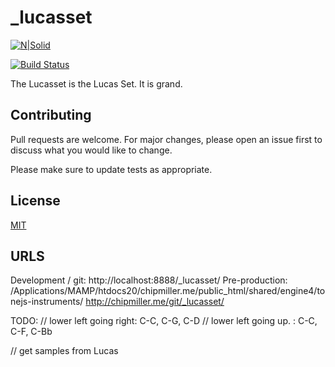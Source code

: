 # _lucasset
[![N|Solid](https://cldup.com/dTxpPi9lDf.thumb.png)](https://nodesource.com/products/nsolid)

[![Build Status](https://travis-ci.org/joemccann/dillinger.svg?branch=master)](https://travis-ci.org/joemccann/dillinger)

The Lucasset is the Lucas Set. It is grand.

## Contributing
Pull requests are welcome. For major changes, please open an issue first to discuss what you would like to change.

Please make sure to update tests as appropriate.


## License
[MIT](https://choosealicense.com/licenses/mit/)

## URLS
Development / git: http://localhost:8888/_lucasset/
Pre-production: 
/Applications/MAMP/htdocs20/chipmiller.me/public_html/shared/engine4/tonejs-instruments/
http://chipmiller.me/git/_lucasset/



TODO:
  // lower left going right: C-C, C-G, C-D
  // lower left going up.  : C-C, C-F, C-Bb

// get samples from Lucas


